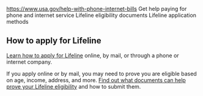 

https://www.usa.gov/help-with-phone-internet-bills
Get help paying for phone and internet service
Lifeline eligibility documents
Lifeline application methods

**How to apply for Lifeline**
-----------------------------

[Learn how to apply for Lifeline](https://www.lifelinesupport.org/get-started/)
online, by mail, or through a phone or internet company.

If you apply online or by mail, you may need to prove you are eligible based on age, income, address, and more.
[Find out what documents can help prove your Lifeline eligibility](https://www.lifelinesupport.org/documents-needed/)
and how to submit them.
